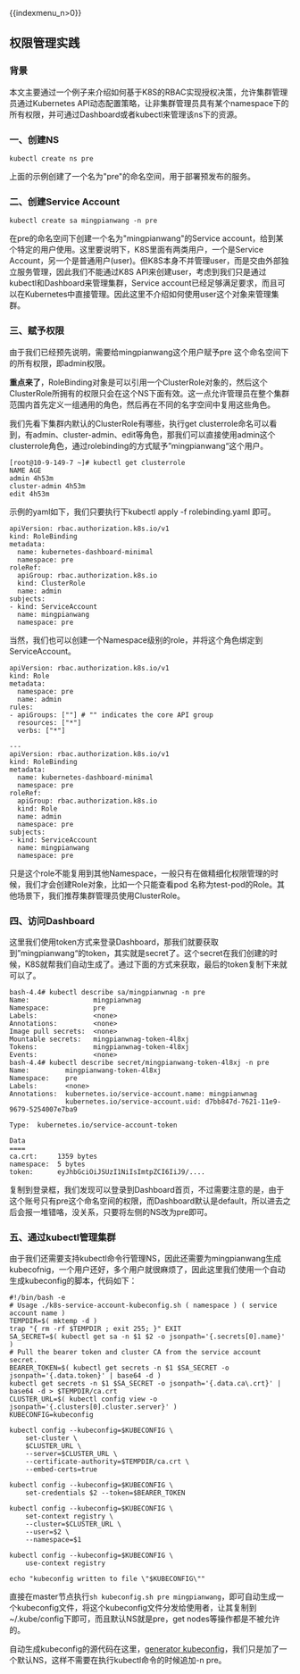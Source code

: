 {{indexmenu_n>0}}
## 权限管理实践

### 背景
本文主要通过一个例子来介绍如何基于K8S的RBAC实现授权决策，允许集群管理员通过Kubernetes API动态配置策略，让非集群管理员具有某个namespace下的所有权限，并可通过Dashboard或者kubectl来管理该ns下的资源。

### 一、创建NS

```
kubectl create ns pre
```

上面的示例创建了一个名为"pre"的命名空间，用于部署预发布的服务。

### 二、创建Service Account

```
kubectl create sa mingpianwang -n pre
```

在pre的命名空间下创建一个名为"mingpianwang"的Service account，给到某个特定的用户使用。这里要说明下，K8S里面有两类用户，一个是Service Account，另一个是普通用户(user)。但K8S本身不并管理user，而是交由外部独立服务管理，因此我们不能通过K8S API来创建user，考虑到我们只是通过kubectl和Dashboard来管理集群，Service account已经足够满足要求，而且可以在Kubernetes中直接管理。因此这里不介绍如何使用user这个对象来管理集群。

### 三、赋予权限

由于我们已经预先说明，需要给mingpianwang这个用户赋予pre 这个命名空间下的所有权限，即admin权限。

**重点来了**，RoleBinding对象是可以引用一个ClusterRole对象的，然后这个ClusterRole所拥有的权限只会在这个NS下面有效。这一点允许管理员在整个集群范围内首先定义一组通用的角色，然后再在不同的名字空间中复用这些角色。

我们先看下集群内默认的ClusterRole有哪些，执行get clusterrole命名可以看到，有admin、cluster-admin、edit等角色，那我们可以直接使用admin这个clusterrole角色，通过rolebinding的方式赋予”mingpianwang“这个用户。

```
[root@10-9-149-7 ~]# kubectl get clusterrole
NAME AGE
admin 4h53m
cluster-admin 4h53m
edit 4h53m
```

示例的yaml如下，我们只要执行下kubectl apply -f rolebinding.yaml 即可。

```
apiVersion: rbac.authorization.k8s.io/v1
kind: RoleBinding
metadata:
  name: kubernetes-dashboard-minimal
  namespace: pre
roleRef:
  apiGroup: rbac.authorization.k8s.io
  kind: ClusterRole
  name: admin
subjects:
- kind: ServiceAccount
  name: mingpianwang
  namespace: pre
```

当然，我们也可以创建一个Namespace级别的role，并将这个角色绑定到ServiceAccount。

```
apiVersion: rbac.authorization.k8s.io/v1
kind: Role
metadata:
  namespace: pre
  name: admin
rules:
- apiGroups: [""] # "" indicates the core API group
  resources: ["*"]
  verbs: ["*"]

---
apiVersion: rbac.authorization.k8s.io/v1
kind: RoleBinding
metadata:
  name: kubernetes-dashboard-minimal
  namespace: pre
roleRef:
  apiGroup: rbac.authorization.k8s.io
  kind: Role
  name: admin
  namespace: pre
subjects:
- kind: ServiceAccount
  name: mingpianwang
  namespace: pre

```
只是这个role不能复用到其他Namespace，一般只有在做精细化权限管理的时候，我们才会创建Role对象，比如一个只能查看pod 名称为test-pod的Role。其他场景下，我们推荐集群管理员使用ClusterRole。

### 四、访问Dashboard

这里我们使用token方式来登录Dashboard，那我们就要获取到”mingpianwang“的token，其实就是secret了。这个secret在我们创建的时候，K8S就帮我们自动生成了。通过下面的方式来获取，最后的token复制下来就可以了。

```
bash-4.4# kubectl describe sa/mingpianwnag -n pre
Name:                mingpianwnag
Namespace:           pre
Labels:              <none>
Annotations:         <none>
Image pull secrets:  <none>
Mountable secrets:   mingpianwnag-token-4l8xj
Tokens:              mingpianwnag-token-4l8xj
Events:              <none>
bash-4.4# kubectl describe secret/mingpianwang-token-4l8xj -n pre
Name:         mingpianwang-token-4l8xj
Namespace:    pre
Labels:       <none>
Annotations:  kubernetes.io/service-account.name: mingpianwnag
              kubernetes.io/service-account.uid: d7bb847d-7621-11e9-9679-5254007e7ba9

Type:  kubernetes.io/service-account-token

Data
====
ca.crt:     1359 bytes
namespace:  5 bytes
token:      eyJhbGciOiJSUzI1NiIsImtpZCI6IiJ9/....
```
复制到登录框，我们发现可以登录到Dashboard首页，不过需要注意的是，由于这个账号只有pre这个命名空间的权限，而Dashboard默认是default，所以进去之后会报一堆错咯，没关系，只要将左侧的NS改为pre即可。

### 五、通过kubectl管理集群

由于我们还需要支持kubectl命令行管理NS，因此还需要为mingpianwang生成kubecofnig，一个用户还好，多个用户就很麻烦了，因此这里我们使用一个自动生成kubeconfig的脚本，代码如下：

```
#!/bin/bash -e
# Usage ./k8s-service-account-kubeconfig.sh ( namespace ) ( service account name )
TEMPDIR=$( mktemp -d )
trap "{ rm -rf $TEMPDIR ; exit 255; }" EXIT
SA_SECRET=$( kubectl get sa -n $1 $2 -o jsonpath='{.secrets[0].name}' )
# Pull the bearer token and cluster CA from the service account secret.
BEARER_TOKEN=$( kubectl get secrets -n $1 $SA_SECRET -o jsonpath='{.data.token}' | base64 -d )
kubectl get secrets -n $1 $SA_SECRET -o jsonpath='{.data.ca\.crt}' | base64 -d > $TEMPDIR/ca.crt
CLUSTER_URL=$( kubectl config view -o jsonpath='{.clusters[0].cluster.server}' )
KUBECONFIG=kubeconfig

kubectl config --kubeconfig=$KUBECONFIG \
    set-cluster \
    $CLUSTER_URL \
    --server=$CLUSTER_URL \
    --certificate-authority=$TEMPDIR/ca.crt \
    --embed-certs=true

kubectl config --kubeconfig=$KUBECONFIG \
    set-credentials $2 --token=$BEARER_TOKEN

kubectl config --kubeconfig=$KUBECONFIG \
    set-context registry \
    --cluster=$CLUSTER_URL \
    --user=$2 \
    --namespace=$1

kubectl config --kubeconfig=$KUBECONFIG \
    use-context registry

echo "kubeconfig written to file \"$KUBECONFIG\""
```
直接在master节点执行`sh kubeconfig.sh pre mingpianwang`，即可自动生成一个kubeconfig文件，将这个kubeconfig文件分发给使用者，让其复制到~/.kube/config下即可，而且默认NS就是pre，get nodes等操作都是不被允许的。

自动生成kubeconfig的源代码在这里，[generator kubeconfig](https://gist.github.com/ericchiang/d2a838ddad3f44436ae001a342e1001e)，我们只是加了一个默认NS，这样不需要在执行kubectl命令的时候追加-n pre。